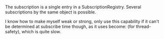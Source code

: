 The subscription is a single entry in a SubscriptionRegistry.Several subscriptions by the same object is possible.I know how to make myself weak or strong, only use this capability if it can't be determined at subscribe time though, as it uses become: (for thread-safety), which is quite slow.